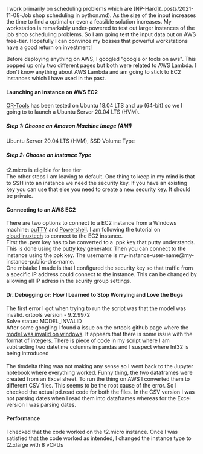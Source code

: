 I work primarily on scheduling problems which are [NP-Hard](_posts/2021-11-08-Job shop scheduling in python.md). As the size of the input increases the time to find a optimal or even a 
feasible solution increases. My workstation is remarkably under-powered to test out larger instances of the job shop scheduling problems. So I am going test the input data out on AWS free-tier. Hopefully I can convince my bosses that powerful workstations have a good return on investment! <br>

Before deploying anything on AWS, I googled "google or tools on aws". This popped up only two different pages but both were related to AWS Lambda. I don't know anything about AWS Lambda 
and am going to stick to EC2 instances which I have used in the past. <br>

#### Launching an instance on AWS EC2
[OR-Tools](https://github.com/google/or-tools) has been tested on Ubuntu 18.04 LTS and up (64-bit) so we I going to to launch a Ubuntu Server 20.04 LTS (HVM).
<br>
##### Step 1: Choose an Amazon Machine Image (AMI) <br>
Ubuntu Server 20.04 LTS (HVM), SSD Volume Type <br>
##### Step 2: Choose an Instance Type 
t2.micro is eligible for free tier
<br>
The other steps I am leaving to default. One thing to keep in my mind is that to SSH into an instance we need the security key. If you have an existing key you can use that else
you need to create a new security key. It should be private. <br>

#### Connecting to an AWS EC2
There are two options to connect to a EC2 instance from a Windows machine: [puTTY](https://www.putty.org/) and [Powershell](https://docs.microsoft.com/en-us/powershell/scripting/overview?view=powershell-7.2).
I am following the tutorial on [cloudlinuxtech](https://cloudlinuxtech.com/ssh-to-ec2-instance/) to connect to the EC2 instance. <br>
First the .pem key has to be converted to a .ppk key that putty understands. This is done using the putty key generator.
Then you can connect to the instance using the ppk key. The username is my-instance-user-name@my-instance-public-dns-name. <br>
One mistake I made is that I configured the security key so that traffic from a specific IP address could connect to the instance. This can be changed by allowing all IP adress in the 
scurity group settings. <br>

#### Dr. Debugging or: How I Learned to Stop Worrying and Love the Bugs
The first error I got when trying to run the script was that the model was invalid. ortools version -  9.2.9972 <br>
Solve status: MODEL_INVALID <br>
After some googling I found a issue on the ortools github page where the [model was invalid on windows](https://github.com/google/or-tools/issues/1365). It appears that there is some issue with the format of integers. There is piece of code in my script where I am subtracting two datetime columns in pandas and I suspect where Int32 is being introduced  
<br>
The timdelta thing waa not making any sense so I went back to the Jupyter notebook where everything worked. Funny thing, the two dataframes were created from an Excel sheet. To run the thing on AWS I converted them to different CSV files. This seems to be the root cause of the error. So I checked the actual pd.read code for both the files. In the CSV version I was not parsing dates when I read them into dataframes whereas for the Excel version I was parsing dates.

#### Performance
I checked that the code worked on the t2.micro instance. Once I was satisfied that the code worked as intended, I changed the instance type to t2.xlarge with 8 vCPUs
